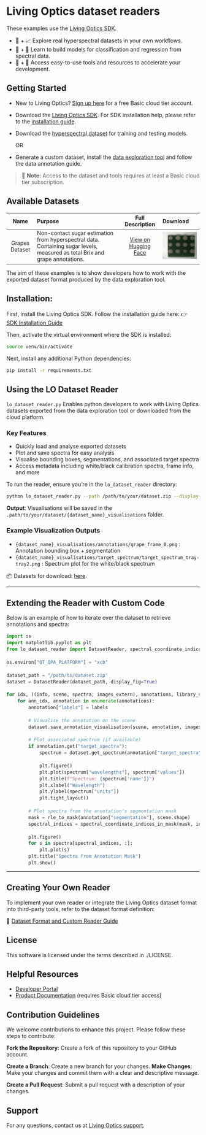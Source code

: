 # Living Optics dataset readers


These examples use the [Living Optics SDK](https://cloud.livingoptics.com/shared-resources?file=software/).

- 🌈 + 📈 Explore real hyperspectral datasets in your own workflows.
- 🧐 + 🔧 Learn to build models for classification and regression from spectral data.
- 📀 + 🚀 Access easy-to-use tools and resources to accelerate your development.

## Getting Started

- New to Living Optics? [Sign up here](https://cloud.livingoptics.com/register) for a free Basic cloud tier account.
- Download the [Living Optics SDK](https://cloud.livingoptics.com/shared-resources?file=software). For SDK installation help, please refer to the [installation guide](https://cloud.livingoptics.com/shared-resources?file=docs/ebooks/install-sdk.pdf).
- Download the [hyperspectral dataset](https://cloud.livingoptics.com/shared-resources?file=annotated-datasets) for training and testing models.

    OR

- Generate a custom dataset, install the [data exploration tool](https://docs.livingoptics.com/product/data-exploration-tool) and follow the data annotation guide.

> 📢 **Note:** Access to the dataset and tools requires at least a Basic cloud tier subscription.

## Available Datasets

|      Name      | Purpose                                                                                                                      |                                     Full Description                                      | Download                                                                                                                                    |
|:--------------:|:-----------------------------------------------------------------------------------------------------------------------------|:-----------------------------------------------------------------------------------------:|:--------------------------------------------------------------------------------------------------------------------------------------------|
| Grapes Dataset | Non-contact sugar estimation from hyperspectral data. Containing sugar levels, measured as total Brix and grape annotations. | [View on Hugging Face](https://huggingface.co/datasets/LivingOptics/hyperspectral-grapes) | [![cloud download](./media/grapes_dataset.png)](https://cloud.livingoptics.com/shared-resources?file=annotated-datasets/Grapes-Dataset.zip) |


The aim of these examples is to show developers how to work with the exported dataset format produced by the data exploration tool.


## Installation:

First, install the Living Optics SDK. Follow the installation guide here:
👉 [SDK Installation Guide](https://docs.livingoptics.com/sdk/install-guide.html)

Then, activate the virtual environment where the SDK is installed:

```bash
source venv/bin/activate
```

Next, install any additional Python dependencies:

```bash
pip install -r requirements.txt
```


## Using the LO Dataset Reader

`lo_dataset_reader.py` Enables python developers to work with Living
Optics datasets exported from the data exploration tool or downloaded from the cloud platform.


### Key Features

- Quickly load and analyse exported datasets
- Plot and save spectra for easy analysis
- Visualise bounding boxes, segmentations, and associated target spectra
- Access metadata including white/black calibration spectra, frame info, and more

To run the reader, ensure you’re in the `lo_dataset_reader` directory:

```bash
python lo_dataset_reader.py --path /path/to/your/dataset.zip --display-figures
```

**Output**: Visualisations will be saved in the `.path/to/your/dataset/{dataset_name}_visualisations` folder.

### Example Visualization Outputs

- `{dataset_name}_visualisations/annotations/grape_frame_0.png` : Annotation bounding box + segmentation
- `{dataset_name}_visualisations/target_spectrum/target_spectrum_tray-tray2.png` : Spectrum plot for the white/black spectrum

📦 Datasets for download: [here](https://cloud.livingoptics.com/shared-resources?file=annotated-datasets).

---

## Extending the Reader with Custom Code

Below is an example of how to iterate over the dataset to retrieve annotations and spectra:

```python
import os
import matplotlib.pyplot as plt
from lo_dataset_reader import DatasetReader, spectral_coordinate_indices_in_mask, rle_to_mask

os.environ["QT_QPA_PLATFORM"] = "xcb"

dataset_path = "/path/to/dataset.zip"
dataset = DatasetReader(dataset_path, display_fig=True)

for idx, ((info, scene, spectra, images_extern), annotations, library_spectra, labels) in enumerate(dataset):
    for ann_idx, annotation in enumerate(annotations):
        annotation["labels"] = labels

        # Visualise the annotation on the scene
        dataset.save_annotation_visualisation(scene, annotation, images_extern, ann_idx)

        # Plot associated spectrum (if available)
        if annotation.get("target_spectra"):
            spectrum = dataset.get_spectrum(annotation["target_spectra"], idx, ann_idx)

            plt.figure()
            plt.plot(spectrum["wavelengths"], spectrum["values"])
            plt.title(f"Spectrum: {spectrum['name']}")
            plt.xlabel("Wavelength")
            plt.ylabel(spectrum["units"])
            plt.tight_layout()

        # Plot spectra from the annotation's segmentation mask
        mask = rle_to_mask(annotation["segmentation"], scene.shape)
        spectral_indices = spectral_coordinate_indices_in_mask(mask, info.sampling_coordinates)

        plt.figure()
        for s in spectra[spectral_indices, :]:
            plt.plot(s)
        plt.title("Spectra from Annotation Mask")
        plt.show()
```

---

## Creating Your Own Reader

To implement your own reader or integrate the Living Optics dataset format into third-party tools, refer to the dataset format definition:

📄 [Dataset Format and Custom Reader Guide](./docs/lo_format_dataset.md)

## License

This software is licensed under the terms described in ./LICENSE.

## Helpful Resources

- [Developer Portal](https://developer.livingoptics.com/)
- [Product Documentation](https://docs.livingoptics.com/) (requires Basic cloud tier access)


## Contribution Guidelines
We welcome contributions to enhance this project. Please follow these steps to contribute:

**Fork the Repository**: Create a fork of this repository to your GitHub account.

**Create a Branch**: Create a new branch for your changes.
**Make Changes**: Make your changes and commit them with a clear and descriptive message.

**Create a Pull Request**: Submit a pull request with a description of your changes.

## Support

For any questions, contact us at [Living Optics support](https://www.livingoptics.com/support).